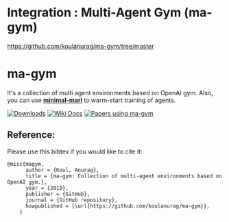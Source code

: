 # Integration : Multi-Agent Gym (ma-gym)

https://github.com/koulanurag/ma-gym/tree/master

# ma-gym
It's a collection of multi agent environments based on OpenAI gym. Also, you can use [**minimal-marl**](https://github.com/koulanurag/minimal-marl) to warm-start training of agents.

[![Downloads](https://pepy.tech/badge/ma-gym)](https://pepy.tech/project/ma-gym)
[![Wiki Docs](https://img.shields.io/badge/-Wiki%20Docs-informational?style=flat)](https://github.com/koulanurag/ma-gym/wiki)
[![Papers using ma-gym](https://img.shields.io/badge/-Papers%20using%20ma--gym-9cf?style=flat&logo=googlescholar)](https://scholar.google.com/scholar?hl=en&as_sdt=5,38&cites=14123576959169220642,12284637994392993807&scipsc=&q=&scisbd=1)

## Reference:
Please use this bibtex if you would like to cite it:
```
@misc{magym,
      author = {Koul, Anurag},
      title = {ma-gym: Collection of multi-agent environments based on OpenAI gym.},
      year = {2019},
      publisher = {GitHub},
      journal = {GitHub repository},
      howpublished = {\url{https://github.com/koulanurag/ma-gym}},
    }